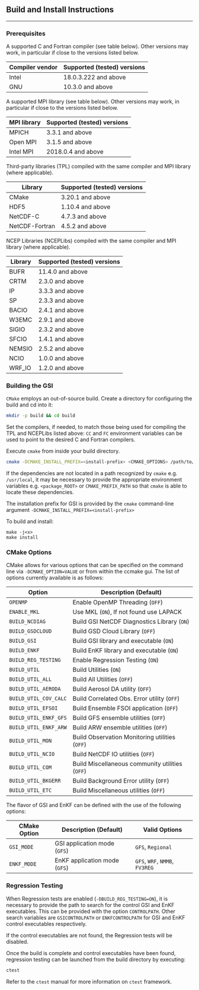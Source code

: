 ## Build and Install Instructions
---

### Prerequisites
A supported C and Fortran compiler (see table below).  Other versions may work, in particular if close to the versions listed below.

| Compiler vendor | Supported (tested) versions                                |
|-----------------|------------------------------------------------------------|
| Intel           | 18.0.3.222 and above                                       |
| GNU             | 10.3.0 and above                                           |

A supported MPI library (see table below).  Other versions may work, in particular if close to the versions listed below.

| MPI library     | Supported (tested) versions                                |
|-----------------|------------------------------------------------------------|
| MPICH           | 3.3.1 and above                                            |
| Open MPI        | 3.1.5 and above                                            |
| Intel MPI       | 2018.0.4 and above                                         |

Third-party libraries (TPL) compiled with the same compiler and MPI library (where applicable).

| Library         | Supported (tested) versions                                |
|-----------------|------------------------------------------------------------|
| CMake           | 3.20.1 and above                                           |
| HDF5            | 1.10.4 and above                                           |
| NetCDF-C        | 4.7.3 and above                                            |
| NetCDF-Fortran  | 4.5.2 and above                                            |

NCEP Libraries (NCEPLibs) compiled with the same compiler and MPI library (where applicable).

| Library         | Supported (tested) versions                                |
|-----------------|------------------------------------------------------------|
| BUFR            | 11.4.0 and above                                           |
| CRTM            | 2.3.0 and above                                            |
| IP              | 3.3.3 and above                                            |
| SP              | 2.3.3 and above                                            |
| BACIO           | 2.4.1 and above                                            |
| W3EMC           | 2.9.1 and above                                            |
| SIGIO           | 2.3.2 and above                                            |
| SFCIO           | 1.4.1 and above                                            |
| NEMSIO          | 2.5.2 and above                                            |
| NCIO            | 1.0.0 and above                                            |
| WRF_IO          | 1.2.0 and above                                            |

### Building the GSI

`CMake` employs an out-of-source build.  Create a directory for configuring the build and cd into it:

```bash
mkdir -p build && cd build
```

Set the compilers, if needed, to match those being used for compiling the TPL and NCEPLibs listed above: `CC` and `FC` environment variables can be used to point to the desired C and Fortran compilers.

Execute `cmake` from inside your build directory.

```bash
cmake -DCMAKE_INSTALL_PREFIX=<install-prefix> <CMAKE_OPTIONS> /path/to/GSI-source
```

If the dependencies are not located in a path recognized by `cmake` e.g. `/usr/local`, it may be necessary to provide the appropriate environment variables e.g. `<package_ROOT>` or `CMAKE_PREFIX_PATH` so that `cmake` is able to locate these dependencies.

The installation prefix for GSI is provided by the `cmake` command-line argument `-DCMAKE_INSTALL_PREFIX=<install-prefix>`

To build and install:

```
make -j<x>
make install
```

### CMake Options

CMake allows for various options that can be specified on the command line via `-DCMAKE_OPTION=VALUE` or from within the ccmake gui. The list of options currently available is as follows:

| Option              | Description (Default)                                  |
|---------------------|--------------------------------------------------------|
| `OPENMP`              | Enable OpenMP Threading (`OFF`)                      |
| `ENABLE_MKL`          | Use MKL (`ON`), If not found use LAPACK              |
| `BUILD_NCDIAG`        | Build GSI NetCDF Diagnostics Library (`ON`)          |
| `BUILD_GSDCLOUD`      | Build GSD Cloud Library (`OFF`)                      |
| `BUILD_GSI`           | Build GSI library and executable (`ON`)              |
| `BUILD_ENKF`          | Build EnKF library and executable (`ON`)             |
| `BUILD_REG_TESTING`   | Enable Regression Testing (`ON`)                     |
| `BUILD_UTIL`          | Build Utilities (`ON`)                               |
| `BUILD_UTIL_ALL`      | Build All Utilities (`OFF`)                          |
| `BUILD_UTIL_AERODA`   | Build Aerosol DA utility (`OFF`)                     |
| `BUILD_UTIL_COV_CALC` | Build Correlated Obs. Error utility (`OFF`)          |
| `BUILD_UTIL_EFSOI`    | Build Ensemble FSOI application (`OFF`)              |
| `BUILD_UTIL_ENKF_GFS` | Build GFS ensemble utilities (`OFF`)                 |
| `BUILD_UTIL_ENKF_ARW` | Build ARW ensemble utilities (`OFF`)                 |
| `BUILD_UTIL_MON`      | Build Observation Monitoring utilities (`OFF`)       |
| `BUILD_UTIL_NCIO`     | Build NetCDF IO utilities (`OFF`)                    |
| `BUILD_UTIL_COM`      | Build Miscellaneous community utilities (`OFF`)       |
| `BUILD_UTIL_BKGERR`   | Build Background Error utility (`OFF`)               |
| `BUILD_UTIL_ETC`      | Build Miscellaneous utilities (`OFF`)       |

The flavor of GSI and EnKF can be defined with the use of the following options:

| CMake Option        | Description (Default)        | Valid Options                  |
|---------------------|------------------------------|--------------------------------|
| `GSI_MODE`          | GSI application mode (`GFS`) | `GFS`, `Regional`              |
| `ENKF_MODE`         | EnKF application mode (`GFS`)| `GFS`, `WRF`, `NMMB`, `FV3REG` |

### Regression Testing

When Regression tests are enabled (`-DBUILD_REG_TESTING=ON`), it is necessary to provide
the path to search for the control GSI and EnKF executables.  This can be provided with the option `CONTROLPATH`.  Other search variables are `GSICONTROLPATH` or `ENKFCONTROLPATH` for GSI and EnKF control executables respectively.

If the control executables are not found, the Regression tests will be disabled.

Once the build is complete and control executables have been found, regression testing can be launched from the build directory by executing:
```bash
ctest
```

Refer to the `ctest` manual for more information on `ctest` framework.

